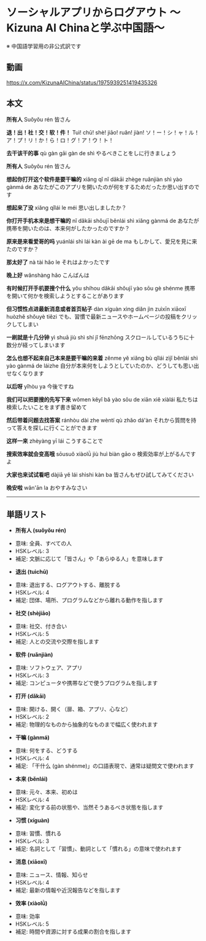 # ソーシャルアプリからログアウト 〜Kizuna AI Chinaと学ぶ中国語〜
※ 中国語学習用の非公式訳です

## 動画
https://x.com/KizunaAIChina/status/1975939251419435326

## 本文

**所有人**
Suǒyǒu rén
皆さん

**退！出！社！交！软！件！**
Tuì! chū! shè! jiāo! ruǎn! jiàn!
ソ！ー！シ！ャ！ル！ア！プ！リ！か！ら！ロ！グ！ア！ウ！ト！

**去干该干的事**
qù gàn gāi gàn de shì
やるべきことをしに行きましょう

**所有人**
Suǒyǒu rén
皆さん

**想起你打开这个软件是要干嘛的**
xiǎng qǐ nǐ dǎkāi zhège ruǎnjiàn shì yào gànmá de
あなたがこのアプリを開いたのが何をするためだったか思い出すのです

**想起来了没**
xiǎng qǐlái le méi
思い出しましたか？

**你打开手机本来是想干嘛的**
nǐ dǎkāi shǒujī běnlái shì xiǎng gànmá de
あなたが携帯を開いたのは、本来何がしたかったのですか？

**原来是来看爱哥的吗**
yuánlái shì lái kàn ài gē de ma
もしかして、愛兄を見に来たのですか？

**那太好了**
nà tài hǎo le
それはよかったです

**晚上好**
wǎnshàng hǎo
こんばんは

**有时候打开手机要搜个什么**
yǒu shíhou dǎkāi shǒujī yào sōu gè shénme
携帯を開いて何かを検索しようとすることがあります

**但习惯性点进最新消息或者首页帖子**
dàn xíguàn xìng diǎn jìn zuìxīn xiāoxī huòzhě shǒuyè tiězi
でも、習慣で最新ニュースやホームページの投稿をクリックしてしまい

**一刷就是十几分钟**
yì shuā jiù shì shí jǐ fēnzhōng
スクロールしているうちに十数分が経ってしまいます

**怎么也想不起来自己本来是要干嘛的来着**
zěnme yě xiǎng bù qǐlái zìjǐ běnlái shì yào gànmá de láizhe
自分が本来何をしようとしていたのか、どうしても思い出せなくなります

**以后呀**
yǐhòu ya
今後ですね

**我们可以把要搜的先写下来**
wǒmen kěyǐ bǎ yào sōu de xiān xiě xiàlái
私たちは検索したいことをまず書き留めて

**然后带着问题去找答案**
ránhòu dài zhe wèntí qù zhǎo dá'àn
それから質問を持って答えを探しに行くことができます

**这样一来**
zhèyàng yī lái
こうすることで

**搜索效率就会变高哦**
sōusuǒ xiàolǜ jiù huì biàn gāo o
検索効率が上がるんですよ

**大家也来试试看吧**
dàjiā yě lái shìshi kàn ba
皆さんもぜひ試してみてください

**晚安啦**
wǎn'ān la
おやすみなさい

---

## 単語リスト

* **所有人 (suǒyǒu rén)**
- 意味: 全員、すべての人
- HSKレベル: 3
- 補足: 文脈に応じて「皆さん」や「あらゆる人」を意味します

* **退出 (tuìchū)**
- 意味: 退出する、ログアウトする、離脱する
- HSKレベル: 4
- 補足: 団体、場所、プログラムなどから離れる動作を指します

* **社交 (shèjiāo)**
- 意味: 社交、付き合い
- HSKレベル: 5
- 補足: 人との交流や交際を指します

* **软件 (ruǎnjiàn)**
- 意味: ソフトウェア、アプリ
- HSKレベル: 3
- 補足: コンピュータや携帯などで使うプログラムを指します

* **打开 (dǎkāi)**
- 意味: 開ける、開く（扉、箱、アプリ、心など）
- HSKレベル: 2
- 補足: 物理的なものから抽象的なものまで幅広く使われます

* **干嘛 (gànmá)**
- 意味: 何をする、どうする
- HSKレベル: 4
- 補足: 「干什么 (gàn shénme)」の口語表現で、通常は疑問文で使われます

* **本来 (běnlái)**
- 意味: 元々、本来、初めは
- HSKレベル: 4
- 補足: 変化する前の状態や、当然そうあるべき状態を指します

* **习惯 (xíguàn)**
- 意味: 習慣、慣れる
- HSKレベル: 3
- 補足: 名詞として「習慣」、動詞として「慣れる」の意味で使われます

* **消息 (xiāoxī)**
- 意味: ニュース、情報、知らせ
- HSKレベル: 4
- 補足: 最新の情報や近況報告などを指します

* **效率 (xiàolǜ)**
- 意味: 効率
- HSKレベル: 5
- 補足: 時間や資源に対する成果の割合を指します
